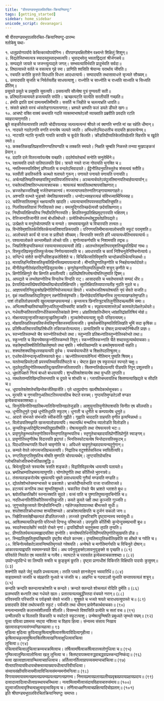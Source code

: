 ```yaml
---
title: "वीरपाण्ड्यभूपालविरचित-क्रियानिघण्टुः"  
tags: [getting_started]  
sidebar: home_sidebar  
unicode_script: devanagari  
---
```

श्री वीरपाण्ड्यभूपालविरचित-क्रियानिघण्टु-प्रारम्भः  
श्लोकेषु यथा-  
  
१.  धातुप्रयोगपर्याये केचित्काव्योपयोगिनः। वीरपाण्ड्यक्षितीशेन वक्ष्यन्ते शिक्षितुं शिशून्॥  
२. विद्यतेस्तिभवत्यत्र स्यादस्तुस्ताद्भवत्वपि। भूयाद्भवेत्तु भवताद्विद्यतां श्रीर्जगत्त्रये॥  
३. सम्पद्यते जायते च जजन्त्युत्पद्यते जगत्। सम्भवत्याविर्भवति प्रादुर्भवति सर्वदा॥  
४. तिष्ठत्यास्ते वर्तते च वसत्यत्र गृहे रमा। प्राणिति श्वसिति श्रेयान्यः परार्थाय जीवति॥  
५. रचयति करोति कुरुते विदधाति विधत्त आदधात्यार्यः। सम्पादयति तथासावाधत्ते सृज्यते सौख्यम्॥  
६. उत्पादयति सृजति च निर्वर्तयतीह साधयत्याशु। राध्नोति च साध्नोति च राध्यति साध्यति च सिध्यति प्रीतिम्॥  
प्रसूयते प्रसूते च प्रसूषति सुवत्यपि। प्रसवत्यपि सौत्येषा पुत्रं पुण्यवती सती॥  
७. प्रतिष्ठतेञ्चत्ययते व्रजत्ययति सर्पति। ऋच्छत्यटति यात्येति सरतीयर्ति गच्छति॥  
८. हंमति द्रवति ग्रामं ग्रामत्यमतिमीमति। ससर्ति च जिहीते च चलत्यभ्रति धावति॥  
९. स्रंसते भ्रंशते वस्त्रं ध्वंसतेङ्गात्पतत्यगात्। भ्रश्यते भ्रश्यति फलं डयते डीयते खगः॥  
१०. आचष्टे वक्ति वाक्यं कथयति गदति व्यक्तमाभाषतेऽसौ व्याख्याति प्रब्रवीति प्रवदति रटति व्याहरत्यागृणाति।  
    ब्रूते सङ्कीर्तयत्यारवति लपति चोदीरयत्याह जल्पत्यत्यन्तं श्रीपते त्वं क्वणति भणति मां रक्ष रक्षेति धीमान्॥  
११. नादयते नदतेऽणति वणति वनत्येष जल्पते जपति। अभिधत्तेऽभिदधातीच वादयति ह्रादयत्येनम्॥  
१२. नाटयति नटति नृत्यति गायति कायति च कूर्दते किलति। क्रीडतिदीव्यतिकेलतिखेलति विहरति च खूर्दते रमते॥  
१३. कक्कतिकखतिप्रहसतिगग्घतिघग्घति च तक्कति स्मयते। निक्षति चुम्बति निकस्ते तन्व्या मुखपङ्कजं प्रेयान्॥  
१४. ददाति दत्ते वितरत्यर्पयत्येष यच्छति। ददतेर्पयतेचार्थं सनोति सनुतेर्थिने॥  
१५. रक्षत्यवति दयते पातिपालयति प्रियं। त्रायते नयते राजा गोपायति भुनक्ति च॥  
१६. नमतिनमस्यतिविष्णुं प्रणिपतति च वन्दतेऽभिवादयते। ईट्टेनौतिदनुवतिस्तुतेच शंसत्ययं स्तौति॥  
१७. स्तवीती डयतिस्तोत्रैः कत्थते श्लाघते गुरून्। पणायते पनायते पणायति पनायति॥  
१८. अर्चत्यर्हतिमहतिचमहयतिपूजयतियजतियजतेच। अञ्चत्यर्चयतेऽयंपूजतिमानयतिचार्हयत्यार्यान्॥  
१९. पचतेपचतिश्रातिरन्धयत्यत्रपाचकः। श्रायत्यन्नं श्रपयतितथाश्रापयतिक्षणात्॥  
२०. भ्रज्जतेभ्रज्जतिभ्राष्ट्रे भर्जतेचणकानयं। मज्जत्याप्लवतेस्नातिगङ्गायामवगाहते॥  
२१. अश्नाति वल्भते भुङ्क्ते जेमतिप्रत्यवस्यति। धन्योऽभ्यवहरत्यन्नं संविभज्यार्थिभिस्सह॥  
२२. चर्वतिप्सातिताम्बूलं भक्षयत्यत्ति खादति। धयत्याचामतिपयस्सदापिबतिचूषति॥  
२३. गिलतिग्रसतिग्रासं गिरतिग्रसते तथा। वमत्युद्गिरतिच्छर्दत्यसौ छर्दयतिक्षणात्॥  
२४. निष्ठीव्यतिक्षिप्यतिच निष्ठीवतिनिरस्यति। क्षिपतिस्नुह्यतिक्षिप्रमुद्गारयति भक्षितम्॥  
२५. वेत्तिजानातिजानीते तत्त्वं बोधतिबोधते। प्रत्येतिचोपलभतेबुद्ध्यतेप्रतिपद्यते॥  
२६. उत्प्रेक्षते च मनुतेचोत्पश्यति च मन्यते। सम्भावयत्यूहते च विचारयति तत्त्वतः॥  
२७.      विन्तेविमृशतितर्कतिवितर्कयत्यतिशयान्निरूपयति। परिगणयतिमीमासत्यालोचयति स्फुटं परामृशति॥  
२८. आलोचयते कार्यं यो राजा स प्रतीयते सौख्यम्। चिन्तयति स्मरति हरिं ध्यायत्यध्येतिभावयत्यार्यः॥  
२९. पश्यत्यालोकते कान्तामीक्षते लोचते पतिः। शृणोत्याकर्णयति च निशामयति तद्वचः॥  
३०. जिघ्रतिशिङ्घतिकमलं रसयत्यास्वादयत्यसौ लेढि। आलभतेस्पृशतिपरामृशतिच्छुपतिप्रियां नाथः॥  
३१. विस्फुरतिप्रस्फुरतिस्फूर्जत्यथ निर्णयत्यवस्यति च। अवधारयति च कार्यं निश्चिनुतेनिश्चिनोत्यार्यः॥  
३२. सन्दिग्धे संशेते सन्देग्धिविशङ्कतेविशेते च। विचिकित्सतिविमृशत्ति चान्दोळयतिचेत्यभिन्नार्थाः॥  
३३. मारयतिहन्तिविशसतिकृषतिहिनस्तिप्रमापयत्याजौ। मीनातिद्रूणातिकृणोति च निबर्हयत्यर्थार्दयते॥  
३४. मीनीतेकूणीतेसंहरतितृणेढिसूदयत्येषः। कृणुतेकृणातिलुम्पतिलुम्भति शत्रून् कृणीते च॥  
३५. क्षिणोतिक्षिणुते चैव क्षिणति क्षयतीत्यपि। दहतिप्रोषतिप्लोषत्योषतिप्लुष्यति द्विषम्॥  
३६. आपद्यते च लभतेप्राप्नोतिच विन्दतेच विन्दति राट्। आसादयति च भवतेभावयते सम्पदं धीरः॥  
३७. प्रेरयतिप्रेलयतिप्रेषयतिप्रेष्यतिप्रचोदयतिक्षिप्यति। सुवतिक्षिपतिव्यापारयतीह नुदति नुदते च॥  
३८. आज्ञापयतिनियुङ्क्तेप्रहिणोतिनियोजयत्यलं क्षिपते। भजतेभजतिश्रयतेश्रयति नृपं सेवते सजति॥  
३९. वृक्षं त्वक्षतितक्षतिद्यतिपुमान् तक्ष्णोतिसंवृश्चति। छिन्तेछेदयतिच्छिनत्तिच लुनात्याखण्डतेमुण्डति॥  
. पाशं तोडतितोडयत्यपि खुरत्याखण्डयत्यन्वहं। कृन्तत्यत्र छिनत्तित्रुट्यतिलुनीतिदच्छ्यतीमे समाः॥  
४०. अभिलषतीच्छतिवांच्छतिगृध्यतिलुभ्यतिचवष्टि कांक्षति च। स्पृहयत्याशास्तेऽर्थं कामयतेऽपेक्षतेऽर्थयते॥  
४१. गर्धयतीप्सतिवरयतिगर्धतिकामयतिकांक्षते प्रेण्णा। ध्रांक्षतिवांक्षतिधीमान् ध्वांक्षतिद्रांक्षतिश्रियं मोक्षे॥  
४२. मोक्षत्यपावुत्सृजतिजहात्युज्झतिमुञ्चति। मुञ्चतेमोचयत्याशु सुधीः परिहरत्यघम्॥  
४३. मोक्षयतिरहतिरहयतिवर्जयतिवृणक्तिजस्यतित्यजति। कृषतेकर्षतिकृष्यतिविलिखति भूमिं सदा कृषिकः॥  
४४. प्रतिषिध्यतिवारयतिप्रतिषेधति तन्निराकरोत्यल्पात्। प्रत्यादिशति च दोषात् प्रत्याचष्टेनिषेधति प्राज्ञः॥  
४५. स्तभ्नातिस्तम्भते चैव स्तभ्नोतिस्तोभते तथा। स्तुभ्नाति प्रतिबध्नातिस्तुभ्नोतिस्कोभते तथा॥  
४६. स्कुभ्नाति च विहन्त्येषस्कुभ्नोतिस्कम्भते रिपून्। स्कभ्नोतिस्कभ्नाति चैते शब्दास्तुल्यार्थवाचकाः॥  
४७. सहतेमृष्यतिमर्षतितितिक्षतेमृष्यते तथा मृषति। मर्षयतिक्षाम्यति च क्षमतेमृषयत्यसौ सहति॥  
४८. शक्यतेशक्यतिबुधस्सहयत्यपि दुर्वचः। यच्चर्चयत्यधीते च शिक्षतेपठतिश्रुतम्॥  
४९. एधतेवर्धतेनन्दत्यृध्यतिस्फायते बुधः। ऋध्नोतिस्त्यायतेनित्यं नीतिमान् पुष्यति श्रियम्॥  
५०. यततेव्याप्रियतेऽसौ प्रयस्यतिव्यापिपर्तिघटते च। चेष्टत ईहत एष स्फुरत्यलं स्पन्दते चक्षुः॥  
५१. तुदतेतुदतिदुनोतिव्यथयतिदूःखयतिरुजतितापयति। क्लिश्नातिखेदयत्यपि पीडयति रिपून् प्रशूलयति॥  
५२. धुक्षतेधिक्षते नित्यं बाधते बाधयत्यपि। शुन्धतिक्लेशयत्येष तथा वुन्धति लुण्ठति॥  
५३. व्यथतेताम्यतिखिन्दतिसन्तपति च दूयते च शोचति च। ग्लायतिचम्लायतिच क्लिश्यत्याखिद्यते च सीदति च॥  
५४. धूपायतेक्लेशतेचखिन्तेकर्जतिखर्जति। एते धातुप्रयोगाः खल्वीषदेकार्थसूचकाः॥  
५५. मुरयति च गुणयतिगुध्यतिवटतिस्त्यायतिच वेष्टते वस्त्रम्। गुण्ठयतिमुण्डतेऽसौ वण्डत इत्येकवाचकाश्शब्दाः॥  
५६. सिनुतेसिनोतिनह्यतिबध्नातिसिनातिनह्यतेजुडति। आशुयुनातियुनीतेपाशयति सिनीत एष कीलयति॥  
५७. धुनोतिधुनुते पुच्छं धूनोतिधुवति स्फुटम्। धुनाती च धुनीते च कम्पयत्येष धूनुते॥  
५८. आदत्ते संभजते संभजति स्वीकरोति गृह्णीते। गृह्णाति चाददाति ग्राहयति वृणीत इत्यभिन्नार्थाः॥  
५९. विलोडयतिमथ्नाति खजत्यालोडयत्यपि। मथत्यब्धिं मन्थतिच व्यालोडति विलोडति॥  
६०. कुप्यतिक्रुध्यतिद्वेष्टिरुष्यतिद्रुह्यतीर्ष्यति। रोषत्यसूयति तथा रोषयत्यरये भटः॥  
६१. प्रावृणुतेकुम्भयतेस्तृणोतिवस्त्रैस्तृणातिकुम्भयतिच। स्तृणुतेचाच्छादयतिप्रोर्णोतिप्रोर्णुते स्वाङ्गम्॥  
६२. प्रावृणोतिस्तृणीतेथ विदारयति हृद्गतं। भिनत्तिस्फोटयत्येष भिन्तेदारयतिस्फुटम्॥  
६३. पिदधातिस्थगयति पिधत्ते चावृणोति च। अपिधत्ते चावृणुतेच्छादयत्यन्यदुर्गुणान्॥  
६४. कम्पते वेपते त्वंगत्यजतिप्रचलत्यपि। निद्रातिच वटुश्शेतेसस्तिच स्वपितीत्यपि॥  
६५. रुण्टतिलुण्टतिमुषतिच मोषति मुष्णाति चोरयत्यर्थम्। लुण्टयतिग्रोचतिच ग्लोचतिकोजतिचभोजतिक्षतबुद्धिः॥  
६६. बिभेत्युद्विजते त्रस्यत्येष त्रसति शङ्कते। विद्रातिविद्रवत्येष धावत्यपि पलायते॥  
६७. भ्रमतिभ्राम्यतिभ्रामयत्याघुणति। घोणतेघूर्णति तथा कीर्तिस्ते भुवनत्रये॥  
६८. तंसत्यलङ्करोत्येष भूषयत्यपि भूषते प्रसाधयत्यपि गुणैर्या मण्डयति मण्डति॥  
६९. द्योततेशोभतेसम्यग्भासते च प्रकाशते। भ्राजतेदीप्यतेभाति राजा राजतिराजते॥  
७०. हटत्ययं कनतिच तथा शुम्भतिशुम्भते। चकास्ति रोचते चैव भ्राशते भ्लाशते बुधः॥  
७१. श्च्योततिक्षरतिक्षीरं स्तनात्स्रवति सूदते। वत्सं पाति च पुष्णातिपुष्यत्युपचिनोति च॥  
७२. नदतिध्वनतिरौतिकौतिस्वनतिकूजति। कवते कुवते पक्षी तथा कुञ्जति गुञ्जति॥  
७३. जुगुप्सतेकुत्सयते विगर्हयतिनिन्दति। गर्हतेग्लहतेपापात्तथा बीभत्सते सुधीः॥  
७४. शपतेशपतिक्रोधात्तथा शप्यतिशप्यते। आक्रोशत्याक्षिपति च दुर्जनं सकलो जनः॥  
७५. जिह्रेतित्रसतेह्रीच्छत्यलं व्रीडतिलज्जते। लज्जते दुश्चरित्राणि दृष्ट्वान्यस्य स्वयंसुधीः॥  
७६. आश्लिष्यत्यालिङ्गति परिरभते दिग्वधूः परिष्वजते। उपगूहति कीर्तिश्रीः कुन्देन्दुसमप्रभावी बुधः॥  
७७. स्वदतेस्वादतेक्षीरं स्वर्दते रोचते नृणां। द्रायतिप्रीयते चतुर्भुक्त्वा तृपति तृप्यति॥  
७८. प्रीणातितर्पयत्यलमाह्लादयतिवा तृप्नोति। सन्तोषयतिधिनोतिप्रीणयतिपृणोतिसुखयति प्रौडः॥  
७९. स्निह्यतितूषतितुष्यतिहृष्यति दृष्ट्वैव मोदते कान्तम्। दृप्यतिमाद्यतिकर्वतिखर्वति सा क्षीबते च गर्वति च॥  
८०. विचिनोत्यवेक्षतेऽसावन्विष्यतिमृगयते गवेषयति। अन्वेषते च मार्गतिमार्गयति च विचिनुते दोषान्॥  
आकारयत्याह्वयति स्वमामन्त्रयते प्रियं।  अथ पर्यनुयुङ्क्तेऽसावनुयुङ्क्ते स पृच्छति॥  (८१)  
परिवर्तते निवर्तत एष व्यावर्तते च गत्वैव। व्याघटते च परावर्तत इत्येकवाचकाश्शब्दाः॥  (८२)  
उपदेग्ध्युपदिग्धे सा लिम्पति रूषति च कुङ्कुमं छुरति। दृष्ट्वा प्राणाधीशं विकिरति विक्षिपति पादयोः कुसुमम्॥ (८३)  
शक्नोति सहते जेतुं सहति प्रभवत्यलम्। तरति प्लवते ज्ञानसेतुना भववारिधिं॥ (८४)  
सङ्ग्रामयते जजति च संप्रहरति युध्यते च जंजति च।  आहन्ति च गदयाऽसौ युध्यति सन्तापयत्यलं शत्रून्॥ (८५)  
कन्दति क्रन्दति क्लन्दत्याक्रोशति च कन्दते। क्रन्दते क्लन्दते शोचत्यलं रोदिति दुर्मतिः॥ (८६)  
प्रलम्भयति बध्नाति तथा गर्धयते खलः। प्रतारयत्यल्पबुद्धींस्तदा वंचयते नरान्॥ (८८)  
वरिवस्यति परिचरति च पर्यङ्क्ते सेवते भजति। शुश्रूषते च भजते श्रयते चाराधयत्युपास्ते च॥ (८९)  
प्रसादयति देवेशं तथोपचरति स्फुटं। पर्यंजति तथा धीमान् प्रायेणैकार्थवाचकाः॥ (९०)  
मनत्यभ्यस्यति कलास्संशीलयति शीलति। विस्रम्भते विश्वसिति प्रत्येति च सतां वचः॥ (९१)  
उन्मीलयति च विलसति विकसति च स्फोटते स्फुटत्याशु। उन्मेषत्युन्मिषति प्रबुध्यते जृम्भते पद्मम्॥ (९२)  
पूत्वा पवित्वा प्रशमय्य नष्ट्वा नशित्वा च विहाय हित्वा। संन्यस्य संसाय निखाय खात्वासङ्गत्यसंगम्यनिहत्यहत्वा॥ ९३  
मृडित्वा मृदित्वा कुपित्वाकुषित्वामृषित्वारुषित्वाविदित्वागृहीत्वा। कृषित्वाचकृत्वामुषित्वाक्लिशित्वाखनित्वाक्षुधित्वावचित्वा  
लुचित्वा॥ (९४)  
पंचित्वावंचित्वालुंचित्वाक्रम्यचक्रमित्वाच। तर्षित्वामर्षित्वाकर्षित्वातत्त्वतोगुधित्वा च॥ (९५)  
गुम्फित्वालुम्फित्वालोभित्वा खलु लुभित्वा च।  क्लिष्ट्वापक्त्वारुद्ध्वाबद्ध्वाप्रस्कन्द्यनिष्कंद्य॥ (९६)  
मत्वा खात्वाज्ञात्वाग्रन्थित्वाचग्रधित्वाच। अर्तित्वानर्तित्वाप्रापय्यसमाप्यचांचित्वा॥ (९७)  
पीत्वापरिव्यायविधायचोक्त्वाव्याख्यायधीत्वापरिवीयधित्वा। संव्यायसंक्षीयविजायमीत्वाविजित्यसंमन्यमनोमनित्वा॥ (९८)  
विगायावमायावमत्यप्रमत्यप्रयम्यप्रयत्यप्रणत्यप्रणम्य। निमायप्रमायप्रलायप्रलीयप्रवृश्च्यप्रपायप्रहायप्रदाय॥ (९९)  
दत्वादात्वादित्वाधीत्वाप्रस्थायचस्थित्वा। नत्वामित्वामीत्वासंदायविहायचारुसंमाय॥ (१००)  
द्यूत्वाजलित्वावृश्चित्वाक्षूत्वावृत्वाविवृत्य च। तर्णित्वाधक्षणित्वाचप्रक्षित्यादिचोह्यताम्॥ (१०१)  
                        इति श्रीपाण्ड्यभूपालविरचितक्रियानिघण्टुः समाप्तः।  

